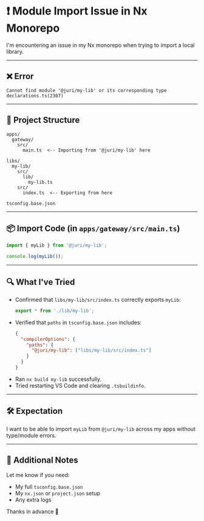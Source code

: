 # ❗ Module Import Issue in Nx Monorepo

I'm encountering an issue in my Nx monorepo when trying to import a local library.

---

## ❌ Error

```
Cannot find module '@juri/my-lib' or its corresponding type declarations.ts(2307)
```

---

## 📂 Project Structure

```
apps/
  gateway/
    src/
      main.ts  <-- Importing from '@juri/my-lib' here

libs/
  my-lib/
    src/
      lib/
        my-lib.ts
    src/
      index.ts  <-- Exporting from here

tsconfig.base.json
```

---

## 📦 Import Code (in `apps/gateway/src/main.ts`)

```ts
import { myLib } from '@juri/my-lib';

console.log(myLib());
```

---

## 🔍 What I've Tried

- Confirmed that `libs/my-lib/src/index.ts` correctly exports `myLib`:
  ```ts
  export * from './lib/my-lib';
  ```
- Verified that `paths` in `tsconfig.base.json` includes:
  ```json
  {
    "compilerOptions": {
      "paths": {
        "@juri/my-lib": ["libs/my-lib/src/index.ts"]
      }
    }
  }
  ```
- Ran `nx build my-lib` successfully.
- Tried restarting VS Code and clearing `.tsbuildinfo`.

---

## 🛠️ Expectation

I want to be able to import `myLib` from `@juri/my-lib` across my apps without type/module errors.

---

## 💬 Additional Notes

Let me know if you need:

- My full `tsconfig.base.json`
- My `nx.json` or `project.json` setup
- Any extra logs

Thanks in advance 🙏
